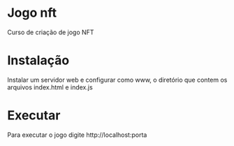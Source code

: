 # Jogo nft
Curso de criação de jogo NFT

# Instalação
Instalar um servidor web e configurar como www, o diretório que contem os arquivos index.html e index.js
# Executar
Para executar o jogo digite http://localhost:porta
